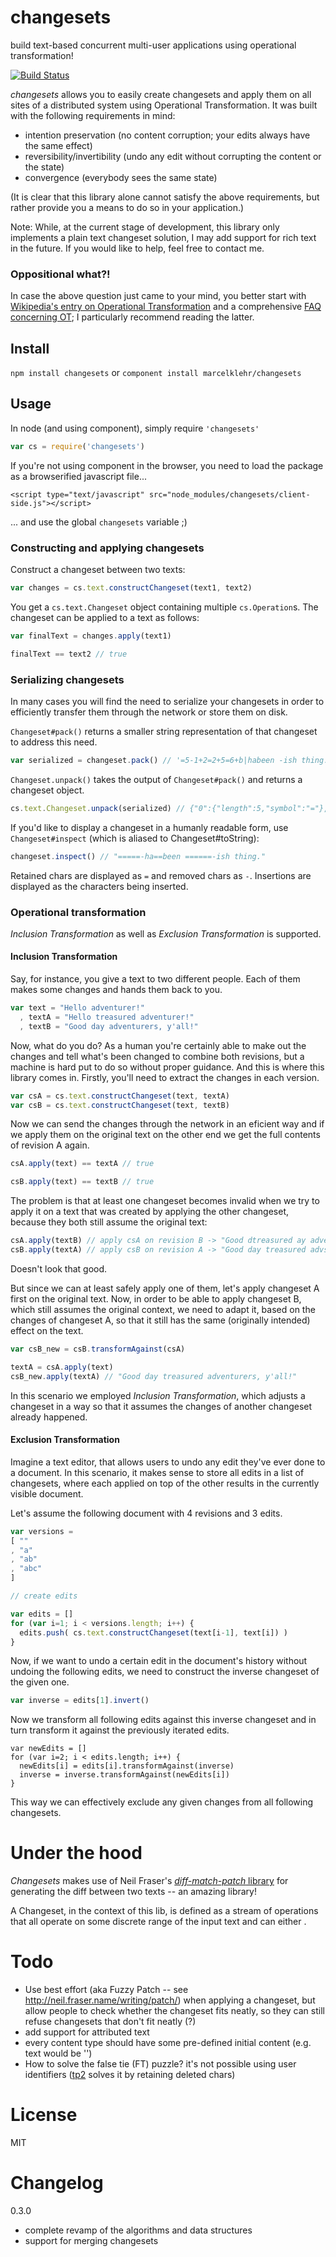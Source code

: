﻿
# changesets
build text-based concurrent multi-user applications using operational transformation!

[![Build Status](https://travis-ci.org/marcelklehr/changesets.png?branch=master)](https://travis-ci.org/marcelklehr/changesets)

*changesets* allows you to easily create changesets and apply them on all sites of a distributed system using Operational Transformation. It was built with the following requirements in mind:

* intention preservation (no content corruption; your edits always have the same effect)
* reversibility/invertibility (undo any edit without corrupting the content or the state)
* convergence (everybody sees the same state)

(It is clear that this library alone cannot satisfy the above requirements, but rather provide you a means to do so in your application.)

Note: While, at the current stage of development, this library only implements a plain text changeset solution, I may add support for rich text in the future. If you would like to help, feel free to contact me.

### Oppositional what?!
In case the above question just came to your mind, you better start with [Wikipedia's entry on Operational Transformation](https://en.wikipedia.org/wiki/Operational_transformation) and a comprehensive [FAQ concerning OT](http://www3.ntu.edu.sg/home/czsun/projects/otfaq); I particularly recommend reading the latter.

## Install
`npm install changesets` or `component install marcelklehr/changesets`

## Usage
In node (and using component), simply require `'changesets'`

```js
var cs = require('changesets')
```

If you're not using component in the browser, you need to load the package as a browserified javascript file...

```
<script type="text/javascript" src="node_modules/changesets/client-side.js"></script>
```

... and use the global `changesets` variable ;)

### Constructing and applying changesets
Construct a changeset between two texts:
```js
var changes = cs.text.constructChangeset(text1, text2)
```
You get a `cs.text.Changeset` object containing multiple `cs.Operation`s. The changeset can be applied to a text as follows:
```js
var finalText = changes.apply(text1)

finalText == text2 // true
```

### Serializing changesets
In many cases you will find the need to serialize your changesets in order to efficiently transfer them through the network or store them on disk.

`Changeset#pack()` returns a smaller string representation of that changeset to address this need.
```js
var serialized = changeset.pack() // '=5-1+2=2+5=6+b|habeen -ish thing.|i'
```

`Changeset.unpack()` takes the output of `Changeset#pack()` and returns a changeset object.
```js
cs.text.Changeset.unpack(serialized) // {"0":{"length":5,"symbol":"="},"1":{"length":1,"symbol":"-"},"2":{"length":2,"symbol":"+"},"3":{"length":2,"sym ...
```

If you'd like to display a changeset in a humanly readable form, use `Changeset#inspect` (which is aliased to Changeset#toString):

```js
changeset.inspect() // "=====-ha==been ======-ish thing."
```

Retained chars are displayed as `=` and removed chars as `-`. Insertions are displayed as the characters being inserted.

### Operational transformation
*Inclusion Transformation* as well as *Exclusion Transformation* is supported.

#### Inclusion Transformation
Say, for instance, you give a text to two different people. Each of them makes some changes and hands them back to you.

```js
var text = "Hello adventurer!"
  , textA = "Hello treasured adventurer!"
  , textB = "Good day adventurers, y'all!"
```

Now, what do you do? As a human you're certainly able to make out the changes and tell what's been changed to combine both revisions, but a machine is hard put to do so without proper guidance. And this is where this library comes in. Firstly, you'll need to extract the changes in each version.

```js
var csA = cs.text.constructChangeset(text, textA)
var csB = cs.text.constructChangeset(text, textB)
```

Now we can send the changes through the network in an eficient way and if we apply them on the original text on the other end we get the full contents of revision A again.

```js
csA.apply(text) == textA // true

csB.apply(text) == textB // true
```

The problem is that at least one changeset becomes invalid when we try to apply it on a text that was created by applying the other changeset, because they both still assume the original text:

```js
csA.apply(textB) // apply csA on revision B -> "Good dtreasured ay adventurer!"
csB.apply(textA) // apply csB on revision A -> "Good day treasured advs, y'allenturer!"
```

Doesn't look that good.

But since we can at least safely apply one of them, let's apply changeset A first on the original text. Now, in order to be able to apply changeset B, which still assumes the original context, we need to adapt it, based on the changes of changeset A, so that it still has the same (originally intended) effect on the text.

```js
var csB_new = csB.transformAgainst(csA)

textA = csA.apply(text)
csB_new.apply(textA) // "Good day treasured adventurers, y'all!"
```
In this scenario we employed *Inclusion Transformation*, which adjusts a changeset in a way so that it assumes the changes of another changeset already happened.

#### Exclusion Transformation
Imagine a text editor, that allows users to undo any edit they've ever done to a document. In this scenario, it makes sense to store all edits in a list of changesets, where each applied on top of the other results in the currently visible document.

Let's assume the following document with 4 revisions and 3 edits.

```js
var versions =
[ ""
, "a"
, "ab"
, "abc"
]

// create edits

var edits = []
for (var i=1; i < versions.length; i++) {
  edits.push( cs.text.constructChangeset(text[i-1], text[i]) )
}
```

Now, if we want to undo a certain edit in the document's history without undoing the following edits, we need to construct the inverse changeset of the given one.

```js
var inverse = edits[1].invert()
```

Now we transform all following edits against this inverse changeset and in turn transform it against the previously iterated edits.

```
var newEdits = []
for (var i=2; i < edits.length; i++) {
  newEdits[i] = edits[i].transformAgainst(inverse)
  inverse = inverse.transformAgainst(newEdits[i])
}
```

This way we can effectively exclude any given changes from all following changesets.

# Under the hood
*Changesets* makes use of Neil Fraser's [*diff-match-patch* library](https://code.google.com/p/google-diff-match-patch/) for generating the diff between two texts -- an amazing library!

A Changeset, in the context of this lib, is defined as a stream of operations that all operate on some discrete range of the input text and can either . 

# Todo
* Use best effort (aka Fuzzy Patch -- see http://neil.fraser.name/writing/patch/) when applying a changeset, but allow people to check whether the changeset fits neatly, so they can still refuse changesets that don't fit neatly (?)
* add support for attributed text
* every content type should have some pre-defined initial content (e.g. text would be '')
* How to solve the false tie (FT) puzzle? it's not possible using user identifiers ([tp2](https://code.google.com/p/lightwave/source/browse/trunk/experimental/ot/README) solves it by retaining deleted chars)


# License
MIT

# Changelog

0.3.0
 * complete revamp of the algorithms and data structures
 * support for merging changesets